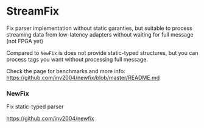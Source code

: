 # StreamFix

Fix parser implementation without static garanties, but suitable to process streaming data from low-latency adapters without waiting for full message (not FPGA yet)

Compared to ``NewFix`` is does not provide static-typed structures, but you can process tags you want without processing full message.

Check the page for benchmarks and more info:
https://github.com/inv2004/newfix/blob/master/README.md

### NewFix

Fix static-typed parser

https://github.com/inv2004/newfix
